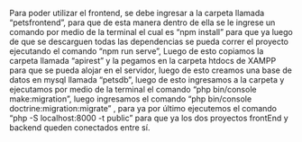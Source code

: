 Para poder utilizar el frontend, se debe ingresar a la carpeta llamada “petsfrontend”, para que de esta manera dentro de ella se le ingrese un comando por medio de la terminal el cual es “npm install” para que ya luego de que se descarguen todas las dependencias se pueda correr el proyecto ejecutando el comando “npm run serve”, Luego de esto copiamos la carpeta llamada “apirest” y la pegamos en la carpeta htdocs de XAMPP para que se pueda alojar en el servidor, luego de esto creamos una base de datos en mysql llamada “petsdb”, luego de esto ingresamos a la carpeta y ejecutamos por medio de la terminal el comando “php bin/console make:migration”, luego ingresamos el comando “php bin/console doctrine:migration:migrate” , para ya por último ejecutemos el comando “php -S localhost:8000 -t public” para que ya los dos proyectos frontEnd y backend queden conectados entre sí.
